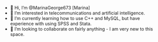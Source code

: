 - 👋 Hi, I’m @MarinaGeorge673 [Marina]
- 👀 I’m interested in telecommunications and artificial intelligence. 
- 🌱 I’m currently learning how to use C++ and MySQL, but have experience with using SPSS and Stata.
- 💞️ I’m looking to collaborate on fairly anything - I am very new to this space. 

<!---
MarinaGeorge673/MarinaGeorge673 is a ✨ special ✨ repository because its `README.md` (this file) appears on your GitHub profile.
You can click the Preview link to take a look at your changes.
--->

